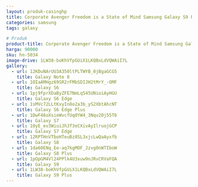```yaml
---
layout: produk-casinghp
title: Corporate Avenger Freedom is a State of Mind Samsung Galaxy S9 Plus Case
categories: samsung
tags: galaxy

# Produk
product-title: Corporate Avenger Freedom is a State of Mind Samsung Galaxy S9 Plus Case
harga: 90000
sku: hn-5034
image-drive: 1LW38-boKhVfpGUiX1LKQBxLdVQWAiI7L
gallery:
  - url: 12KDuNArUU3A350ltPLTWYB_0jBgaGCG5
    title: Galaxy Note 8
  - url: 1OIaAMHgz69SR2rFMbSDIJH2tMrY_-OMF
    title: Galaxy S6
  - url: 1pj9fprXDaByZFE7NmLq545UNioiAyHGU
    title: Galaxy S6 Edge
  - url: 1sMVc72LLtKxyIn8o2a3b_yS2XbtAhcNT
    title: Galaxy S6 Edge Plus
  - url: 1DwF46oXsieWvcfUq0YW4_3Nqv20j55T6
    title: Galaxy S7
  - url: 1OyE_ev3WiuiJhJf3eCXivAyIlruojGCP
    title: Galaxy S7 Edge
  - url: 12RPTHnVTboHTeuBz8SL3xjcLwQaAyxfb
    title: Galaxy S8
  - url: 1da60ENq_Ee-aq7kgMOF_Jzvg0nWTIboW
    title: Galaxy S8 Plus
  - url: 1pOpGM4Vl24PPlk4U3xuw9nJRvCRVaFQA
    title: Galaxy S9
  - url: 1LW38-boKhVfpGUiX1LKQBxLdVQWAiI7L
    title: Galaxy S9 Plus
---
```

